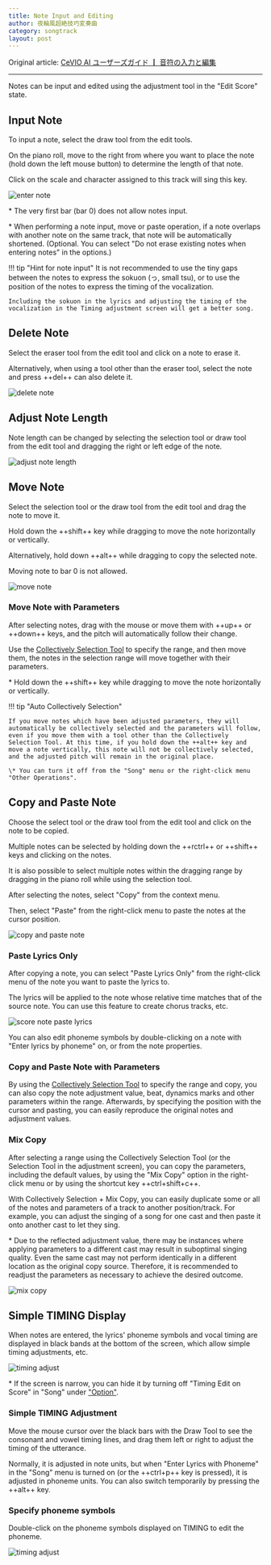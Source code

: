 ```yaml
---
title: Note Input and Editing
author: 夜輪風超絶技巧変奏曲
category: songtrack
layout: post
---
```

Original article: [CeVIO AI ユーザーズガイド ┃ 音符の入力と編集](https://cevio.jp/guide/cevio_ai/songtrack/song_02/)

---

Notes can be input and edited using the adjustment tool in the "Edit Score" state.

## Input Note

To input a note, select the draw tool from the edit tools.

On the piano roll, move to the right from where you want to place the note (hold down the left mouse button) to determine the length of that note.

Click on the scale and character assigned to this track will sing this key.

![enter note](images/song_02_1.png)

\* The very first bar (bar 0) does not allow notes input.

\* When performing a note input, move or paste operation, if a note overlaps with another note on the same track, that note will be automatically shortened. (Optional. You can select "Do not erase existing notes when entering notes" in the options.)

<!-- When a note is entered, the phoneme and vocal time of the lyrics are displayed below it. The timing can be adjusted here. -->

!!! tip "Hint for note input"
    It is not recommended to use the tiny gaps between the notes to express the sokuon (っ, small tsu), or to use the position of the notes to express the timing of the vocalization.

    Including the sokuon in the lyrics and adjusting the timing of the vocalization in the Timing adjustment screen will get a better song.

## Delete Note

Select the eraser tool from the edit tool and click on a note to erase it.

Alternatively, when using a tool other than the eraser tool, select the note and press ++del++ can also delete it.

![delete note](images/song_02_2.png)

## Adjust Note Length

Note length can be changed by selecting the selection tool or draw tool from the edit tool and dragging the right or left edge of the note.

![adjust note length](images/song_02_3.png)

## Move Note

Select the selection tool or the draw tool from the edit tool and drag the note to move it.

Hold down the ++shift++ key while dragging to move the note horizontally or vertically.

<!-- When multiple notes are selected at the same time, you can move them together. -->

Alternatively, hold down ++alt++ while dragging to copy the selected note.

Moving note to bar 0 is not allowed.

![move note](images/song_02_4.png)

### Move Note with Parameters

After selecting notes, drag with the mouse or move them with ++up++ or ++down++ keys, and the pitch will automatically follow their change.

Use the [Collectively Selection Tool](../song_05) to specify the range, and then move them, the notes in the selection range will move together with their parameters.

\* Hold down the ++shift++ key while dragging to move the note horizontally or vertically.

!!! tip "Auto Collectively Selection"

    If you move notes which have been adjusted parameters, they will automatically be collectively selected and the parameters will follow, even if you move them with a tool other than the Collectively Selection Tool. At this time, if you hold down the ++alt++ key and move a note vertically, this note will not be collectively selected, and the adjusted pitch will remain in the original place.

    \* You can turn it off from the "Song" menu or the right-click menu "Other Operations".

## Copy and Paste Note

Choose the select tool or the draw tool from the edit tool and click on the note to be copied.

Multiple notes can be selected by holding down the ++rctrl++ or ++shift++ keys and clicking on the notes.

It is also possible to select multiple notes within the dragging range by dragging in the piano roll while using the selection tool.

After selecting the notes, select "Copy" from the context menu.

Then, select "Paste" from the right-click menu to paste the notes at the cursor position.

![copy and paste note](images/song_02_5.png)

### Paste Lyrics Only

After copying a note, you can select "Paste Lyrics Only" from the right-click menu of the note you want to paste the lyrics to.

The lyrics will be applied to the note whose relative time matches that of the source note. You can use this feature to create chorus tracks, etc.

![score note paste lyrics](images/song_02_6.png)

You can also edit phoneme symbols by double-clicking on a note with "Enter lyrics by phoneme" on, or from the note properties.

### Copy and Paste Note with Parameters

By using the [Collectively Selection Tool](../song_05) to specify the range and copy, you can also copy the note adjustment value, beat, dynamics marks and other parameters within the range. Afterwards, by specifying the position with the cursor and pasting, you can easily reproduce the original notes and adjustment values.

### Mix Copy

After selecting a range using the Collectively Selection Tool (or the Selection Tool in the adjustment screen), you can copy the parameters, including the default values, by using the "Mix Copy" option in the right-click menu or by using the shortcut key ++ctrl+shift+c++.

With Collectively Selection + Mix Copy, you can easily duplicate some or all of the notes and parameters of a track to another position/track. For example, you can adjust the singing of a song for one cast and then paste it onto another cast to let they sing.

\* Due to the reflected adjustment value, there may be instances where applying parameters to a different cast may result in suboptimal singing quality. Even the same cast may not perform identically in a different location as the original copy source. Therefore, it is recommended to readjust the parameters as necessary to achieve the desired outcome.

![mix copy](images/song_02_V8.4.5_mixcopy.png)

## Simple TIMING Display

When notes are entered, the lyrics' phoneme symbols and vocal timing are displayed in black bands at the bottom of the screen, which allow simple timing adjustments, etc.

![timing adjust](images/song_02_7.png)

\* If the screen is narrow, you can hide it by turning off "Timing Edit on Score" in "Song" under ["Option"](../../option/option).

### Simple TIMING Adjustment

Move the mouse cursor over the black bars with the Draw Tool to see the consonant and vowel timing lines, and drag them left or right to adjust the timing of the utterance.

Normally, it is adjusted in note units, but when "Enter Lyrics with Phoneme" in the "Song" menu is turned on (or the ++ctrl+p++ key is pressed), it is adjusted in phoneme units. You can also switch temporarily by pressing the ++alt++ key.

### Specify phoneme symbols

Double-click on the phoneme symbols displayed on TIMING to edit the phoneme.

![timing adjust](images/song_02_8.png)

<!-- \* You can also edit phoneme symbols by turning on "Enter Lyrics with Phoneme" and then double-clicking on a note, or by using the note properties. -->
